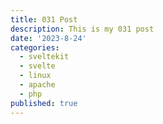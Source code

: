 ```yaml
---
title: 031 Post
description: This is my 031 post
date: '2023-8-24'
categories:
  - sveltekit
  - svelte
  - linux
  - apache
  - php
published: true
---
```


